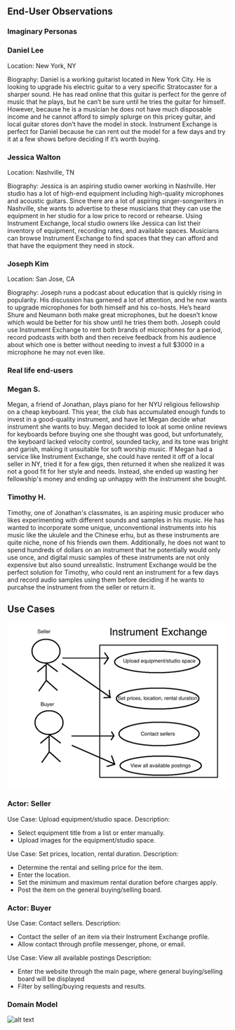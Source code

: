 ## End-User Observations

### Imaginary Personas

### Daniel Lee
Location: New York, NY

Biography: Daniel is a working guitarist located in New York City. He is looking to upgrade
his electric guitar to a very specific Stratocaster for a sharper sound. He has read online
that this guitar is perfect for the genre of music that he plays, but he can’t be sure until
he tries the guitar for himself. However, because he is a musician he does not have much
disposable income and he cannot afford to simply splurge on this pricey guitar, and local
guitar stores don’t have the model in stock. Instrument Exchange is perfect for Daniel
because he can rent out the model for a few days and try it at a few shows before deciding if it’s worth buying.

### Jessica Walton
Location: Nashville, TN

Biography: Jessica is an aspiring studio owner working in Nashville. Her studio has a lot of
high-end equipment including high-quality microphones and acoustic guitars. Since there are a lot of
aspiring singer-songwriters in Nashville, she wants to advertise to these musicians that they can use
the equipment in her studio for a low price to record or rehearse. Using Instrument Exchange, 
local studio owners like Jessica can list their inventory of equipment, recording rates, and available spaces. 
Musicians can browse Instrument Exchange to find spaces that they can afford and that have the equipment they need in stock.

### Joseph Kim
Location: San Jose, CA

Biography: Joseph runs a podcast about education that is quickly rising in popularity.
His discussion has garnered a lot of attention, and he now wants to upgrade microphones
for both himself and his co-hosts. He’s heard Shure and Neumann both make great 
microphones, but he doesn’t know which would be better for his show until he tries 
them both. Joseph could use Instrument Exchange to rent both brands of microphones 
for a period, record podcasts with both and then receive feedback from his audience 
about which one is better without needing to invest a full $3000 in a microphone he may not even like.

### Real life end-users

### Megan S.
Megan, a friend of Jonathan, plays piano for her NYU religious fellowship on a cheap keyboard. This year, the club has accumulated enough funds to invest in a good-quality instrument, and have let Megan decide what instrument she wants to buy. Megan decided to look at some online reviews for keyboards before buying one she thought was good, but unfortunately, the keyboard lacked velocity control, sounded tacky, and its tone was bright and garish, making it unsuitable for soft worship music. If Megan had a service like Instrument Exchange, she could have rented it off of a local seller in NY, tried it for a few gigs, then returned it when she realized it was not a good fit for her style and needs. Instead, she ended up wasting her fellowship's money and ending up unhappy with the instrument she bought.

### Timothy H.
Timothy, one of Jonathan's classmates, is an aspiring music producer who likes experimenting with different sounds and samples in his music. He has wanted to incorporate some unique, unconventional instruments into his music like the ukulele and the Chinese erhu, but as these instruments are quite niche, none of his friends own them. Additionally, he does not want to spend hundreds of dollars on an instrument that he potentially would only use once, and digital music samples of these instruments are not only expensive but also sound unrealistic. Instrument Exchange would be the perfect solution for Timothy, who could rent an instrument for a few days and record audio samples using them before deciding if he wants to purcahse the instrument from the seller or return it.


## Use Cases

![alt text](useCases.png)

### Actor: Seller

Use Case: Upload equipment/studio space.
Description: 
* Select equipment title from a list or enter manually. 
* Upload images for the equipment/studio space.

Use Case: Set prices, location, rental duration.
Description:
* Determine the rental and selling price for the item.
* Enter the location.
* Set the minimum and maximum rental duration before charges apply.
* Post the item on the general buying/selling board.

### Actor: Buyer

Use Case: Contact sellers.
Description:
* Contact the seller of an item via their Instrument Exchange profile.
* Allow contact through profile messenger, phone, or email.

Use Case: View all available postings
Description:
* Enter the website through the main page, where general buying/selling board will be displayed
* Filter by selling/buying requests and results.

### Domain Model
![alt text](domain_models/domain_model_chart.png)

